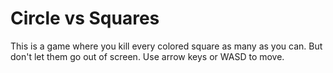 # Circle vs Squares

This is a game where you kill every colored square as many as you can. But don't let them go out of screen. Use arrow keys or WASD to move.
